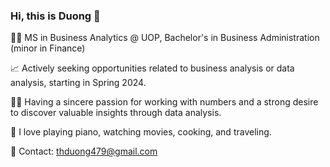 ### Hi, this is Duong 👋

👩‍🎓 MS in Business Analytics @ UOP, Bachelor's in Business Administration (minor in Finance)

📈 Actively seeking opportunities related to business analysis or data analysis, starting in Spring 2024.

🙆‍♀️ Having a sincere passion for working with numbers and a strong desire to discover valuable insights through data analysis.

💝 I love playing piano, watching movies, cooking, and traveling.

📩 Contact: thduong479@gmail.com



<!--
**thduong479/thduong479** is a ✨ _special_ ✨ repository because its `README.md` (this file) appears on your GitHub profile.

Here are some ideas to get you started:

- 🔭 I’m currently working on ...
- 🌱 I’m currently 
- 👯 I’m looking to collaborate on ...
- 🤔 I’m looking for help with ...
- 💬 Ask me about ...
- 📫 How to reach me: ...
- 😄 Pronouns: ...
- ⚡ Fun fact: ...
-->
